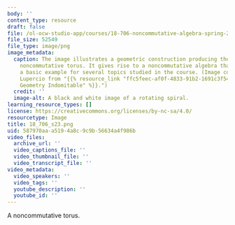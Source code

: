 ```yaml
---
body: ''
content_type: resource
draft: false
file: /ol-ocw-studio-app/courses/18-706-noncommutative-algebra-spring-2023/18_706_s23.png
file_size: 52549
file_type: image/png
image_metadata:
  caption: The image illustrates a geometric construction producing the so-called
    noncommutative torus. It gives rise to a noncommutative algebra that serves as
    a basic example for several topics studied in the course. (Image courtesy of Ernesto
    Lupercio from "{{% resource_link "ffc5feec-af0f-4833-91b2-1691c3f54e0c" "Non-Commutative
    Geometry Indomitable" %}}.")
  credit: ''
  image-alt: A black and white image of a rotating spiral.
learning_resource_types: []
license: https://creativecommons.org/licenses/by-nc-sa/4.0/
resourcetype: Image
title: 18_706_s23.png
uid: 587970aa-a519-4a8c-9c9b-56634a4f986b
video_files:
  archive_url: ''
  video_captions_file: ''
  video_thumbnail_file: ''
  video_transcript_file: ''
video_metadata:
  video_speakers: ''
  video_tags: ''
  youtube_description: ''
  youtube_id: ''
---
```

A noncommutative torus.
